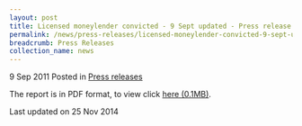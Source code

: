 ```yaml
---
layout: post
title: Licensed moneylender convicted - 9 Sept updated - Press release
permalink: /news/press-releases/licensed-moneylender-convicted-9-sept-updated-press-release
breadcrumb: Press Releases
collection_name: news
---
```


9 Sep 2011 Posted in [Press releases](/news/press-releases/)

The report is in PDF format, to view click [here (0.1MB)](/files/news/press-releases/2011/09/linkclick0e48.pdf).

<p class="right-side-updated">Last updated on 25 Nov 2014</p>
